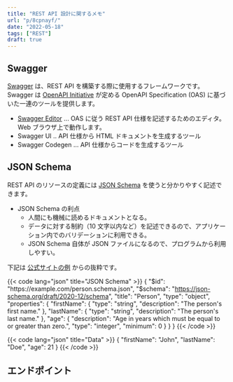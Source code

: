 ```yaml
---
title: "REST API 設計に関するメモ"
url: "p/8cpnayf/"
date: "2022-05-18"
tags: ["REST"]
draft: true
---
```


Swagger
----

[Swagger](https://swagger.io/) は、REST API を構築する際に使用するフレームワークです。
Swagger は [OpenAPI Initiative](https://www.openapis.org/) が定める OpenAPI Specification (OAS) に基づいた一連のツールを提供します。

- [Swagger Editor](https://editor.swagger.io/) ... OAS に従う REST API 仕様を記述するためのエディタ。Web ブラウザ上で動作します。
- Swagger UI .. API 仕様から HTML ドキュメントを生成するツール
- Swagger Codegen ... API 仕様からコードを生成するツール


JSON Schema
----

REST API のリソースの定義には [JSON Schema](https://json-schema.org/) を使うと分かりやすく記述できます。

- JSON Schema の利点
  - 人間にも機械に読めるドキュメントとなる。
  - データに対する制約（10 文字以内など）を記述できるので、アプリケーション内でのバリデーションに利用できる。
  - JSON Schema 自体が JSON ファイルになるので、プログラムから利用しやすい。

下記は [公式サイトの例](https://json-schema.org/learn/miscellaneous-examples.html) からの抜粋です。

{{< code lang="json" title="JSON Schema" >}}
{
  "$id": "https://example.com/person.schema.json",
  "$schema": "https://json-schema.org/draft/2020-12/schema",
  "title": "Person",
  "type": "object",
  "properties": {
    "firstName": {
      "type": "string",
      "description": "The person's first name."
    },
    "lastName": {
      "type": "string",
      "description": "The person's last name."
    },
    "age": {
      "description": "Age in years which must be equal to or greater than zero.",
      "type": "integer",
      "minimum": 0
    }
  }
}
{{< /code >}}

{{< code lang="json" title="Data" >}}
{
  "firstName": "John",
  "lastName": "Doe",
  "age": 21
}
{{< /code >}}


エンドポイント
----


